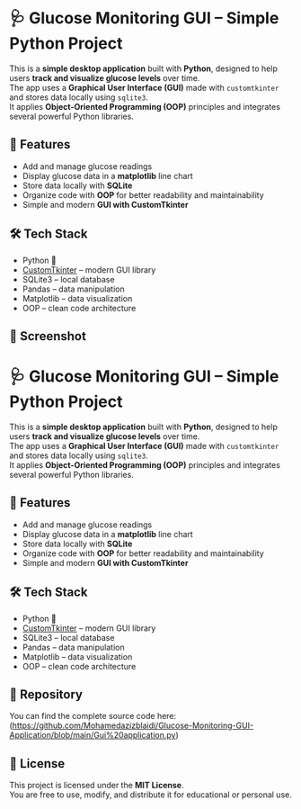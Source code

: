 # 🩺 Glucose Monitoring GUI – Simple Python Project

This is a **simple desktop application** built with **Python**, designed to help users **track and visualize glucose levels** over time.  
The app uses a **Graphical User Interface (GUI)** made with `customtkinter` and stores data locally using `sqlite3`.  
It applies **Object-Oriented Programming (OOP)** principles and integrates several powerful Python libraries.

## 🚀 Features

- Add and manage glucose readings  
- Display glucose data in a **matplotlib** line chart  
- Store data locally with **SQLite**  
- Organize code with **OOP** for better readability and maintainability  
- Simple and modern **GUI with CustomTkinter**

## 🛠️ Tech Stack

- Python 🐍  
- [CustomTkinter](https://github.com/TomSchimansky/CustomTkinter) – modern GUI library  
- SQLite3 – local database  
- Pandas – data manipulation  
- Matplotlib – data visualization  
- OOP – clean code architecture

## 📸 Screenshot

# 🩺 Glucose Monitoring GUI – Simple Python Project

This is a **simple desktop application** built with **Python**, designed to help users **track and visualize glucose levels** over time.  
The app uses a **Graphical User Interface (GUI)** made with `customtkinter` and stores data locally using `sqlite3`.  
It applies **Object-Oriented Programming (OOP)** principles and integrates several powerful Python libraries.

## 🚀 Features

- Add and manage glucose readings  
- Display glucose data in a **matplotlib** line chart  
- Store data locally with **SQLite**  
- Organize code with **OOP** for better readability and maintainability  
- Simple and modern **GUI with CustomTkinter**

## 🛠️ Tech Stack

- Python 🐍  
- [CustomTkinter](https://github.com/TomSchimansky/CustomTkinter) – modern GUI library  
- SQLite3 – local database  
- Pandas – data manipulation  
- Matplotlib – data visualization  
- OOP – clean code architecture

## 🔗 Repository

You can find the complete source code here:  
(https://github.com/Mohamedazizblaidi/Glucose-Monitoring-GUI-Application/blob/main/Gui%20application.py)

## 📄 License

This project is licensed under the **MIT License**.  
You are free to use, modify, and distribute it for educational or personal use.
